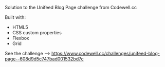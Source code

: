Solution to the Unifeed Blog Page challenge from Codewell.cc

Built with:
* HTML5
* CSS custom properties
* Flexbox
* Grid

See the challenge --> https://www.codewell.cc/challenges/unifeed-blog-page--608d9d5c747bad001532bd7c
